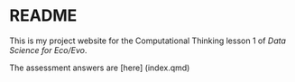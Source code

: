 # README

This is my project website for the Computational Thinking lesson 1 of *Data Science for Eco/Evo*.

The assessment answers are [here] (index.qmd)